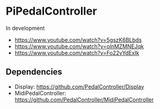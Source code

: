PiPedalController
=============

In development

* https://www.youtube.com/watch?v=5gszK6BLbds
* https://www.youtube.com/watch?v=olnMZMNEJqk
* https://www.youtube.com/watch?v=Fo22vYdExIk

## Dependencies

* Display: https://github.com/PedalController/Display
* MidiPedalController: https://github.com/PedalController/MidiPedalController
